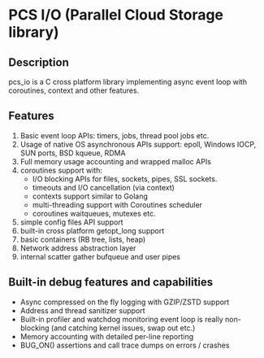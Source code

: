 # PCS I/O (Parallel Cloud Storage library)

## Description
pcs_io is a C cross platform library implementing async event loop with coroutines, context and other features.

## Features

1. Basic event loop APIs: timers, jobs, thread pool jobs etc.
1. Usage of native OS asynchronous APIs support: epoll, Windows IOCP, SUN ports, BSD kqueue, RDMA
1. Full memory usage accounting and wrapped malloc APIs
1. coroutines support with:
   * I/O blocking APIs for files, sockets, pipes, SSL sockets. 
   * timeouts and I/O cancellation (via context)
   * contexts support similar to Golang
   * multi-threading support with Coroutines scheduler
   * coroutines waitqueues, mutexes etc.
1. simple config files API support
1. built-in cross platform getopt_long support
1. basic containers (RB tree, lists, heap)
1. Network address abstraction layer
1. internal scatter gather bufqueue and user pipes

## Built-in debug features and capabilities

* Async compressed on the fly logging with GZIP/ZSTD support
* Address and thread sanitizer support
* Built-in profiler and watchdog monitoring event loop is really non-blocking (and catching kernel issues, swap out etc.)
* Memory accounting with detailed per-line reporting
* BUG_ON() assertions and call trace dumps on errors / crashes
